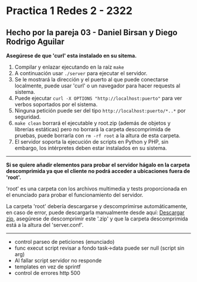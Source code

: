 # Practica 1 Redes 2 - 2322

## Hecho por la pareja 03 - Daniel Birsan y Diego Rodrigo Aguilar

**Asegúrese de que 'curl' esta instalado en su sitema.**

1. Compilar y enlazar ejecutando en la raíz `make`
2. A continuación usar `./server` para ejecutar el servidor.
3. Se le mostrará la dirección y el puerto al que puede conectarse localmente, puede usar 'curl' o un navegador para hacer requests al sistema.
4. Puede ejecutar `curl -X OPTIONS "http://localhost:puerto"` para ver verbos soportados por el sistema.
5. Ninguna petición puede ser del tipo `http://localhost:puerto/*..*` por seguridad.
6. `make clean` borrará el ejecutable y root.zip (además de objetos y librerías estáticas) pero no borrará la carpeta descomprimida de pruebas, puede borrarla con `rm -rf root` a la altura de esta carpeta.
7. El servidor soporta la ejecución de scripts en Python y PHP, sin embargo, los intérpretes deben estar instalados en su sistema.

---

**Si se quiere añadir elementos para probar el servidor hágalo en la carpeta descomprimida ya que el cliente no podrá acceder a ubicaciones fuera de 'root'.**

'root' es una carpeta con los archivos multimedia y tests proporcionada en el enunciado para probar el funcionamiento del servidor.

La carpeta 'root' debería descargarse y descomprimirse automáticamente, en caso de error, puede descargarla manualmente desde aquí: [Descargar zip](https://drive.google.com/file/d/1LK_43OcJHCGlp_0SoBFjFaF4b_THWigm/view?usp=sharing), asegúrese de descomprimir este '.zip' y que la carpeta descomprimida está a la altura del 'server.conf'.

---

- control parseo de peticiones (enunciado)
- func execut script revisar a fondo task->data puede ser null (script sin arg)
- Al fallar script servidor no responde
- templates en vez de sprintf
- control de errores http 500